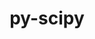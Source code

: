 ---
title: "py-scipy"
layout: cache
categories: [package, develop-2024-08-04]
meta: {"versions": ["1.11.4", "1.12.0", "1.14.0"], "compilers": ["apple-clang@=15.0.0", "gcc@=11.1.0", "gcc@=11.4.0", "gcc@=12.3.0", "gcc@=9.4.0", "oneapi@=2024.2.0"], "oss": ["ubuntu20.04", "ubuntu22.04", "ventura"], "platforms": ["darwin", "linux"], "targets": ["aarch64", "neoverse_v1", "neoverse_v2", "ppc64le", "x86_64_v3"], "stacks": ["data-vis-sdk", "e4s-neoverse-v2", "e4s-neoverse_v1", "e4s-oneapi", "e4s-power", "ml-darwin-aarch64-mps", "ml-linux-x86_64-cpu", "ml-linux-x86_64-cuda", "ml-linux-x86_64-rocm", "root", "tutorial"], "num_specs": 34, "num_specs_by_stack": {"root": 34, "ml-darwin-aarch64-mps": 5, "e4s-power": 4, "data-vis-sdk": 1, "e4s-neoverse_v1": 4, "e4s-neoverse-v2": 3, "ml-linux-x86_64-cuda": 8, "ml-linux-x86_64-cpu": 8, "ml-linux-x86_64-rocm": 3, "tutorial": 1, "e4s-oneapi": 3}}
spec_details: [{"hash": "zxv4pmthxe5ugv3x7zhrcwmqt3paypbx", "compiler": "apple-clang@=15.0.0", "versions": ["1.14.0"], "os": "ventura", "platform": "darwin", "target": "aarch64", "variants": ["build_system=python_pip"], "stacks": ["root", "ml-darwin-aarch64-mps"], "size": "-", "tarball": "https://binaries.spack.io/develop-2024-08-04/build_cache/darwin-ventura-aarch64/apple-clang-15.0.0/py-scipy-1.14.0/darwin-ventura-aarch64-apple-clang-15.0.0-py-scipy-1.14.0-zxv4pmthxe5ugv3x7zhrcwmqt3paypbx.spack"}, {"hash": "2rsgbb6hu4hzxy2q5mrmtbto4iz3fgaa", "compiler": "apple-clang@=15.0.0", "versions": ["1.14.0"], "os": "ventura", "platform": "darwin", "target": "aarch64", "variants": ["build_system=python_pip"], "stacks": ["root", "ml-darwin-aarch64-mps"], "size": "-", "tarball": "https://binaries.spack.io/develop-2024-08-04/build_cache/darwin-ventura-aarch64/apple-clang-15.0.0/py-scipy-1.14.0/darwin-ventura-aarch64-apple-clang-15.0.0-py-scipy-1.14.0-2rsgbb6hu4hzxy2q5mrmtbto4iz3fgaa.spack"}, {"hash": "5qf2w4rxjnah6noy64f3ukncgupifapi", "compiler": "apple-clang@=15.0.0", "versions": ["1.12.0"], "os": "ventura", "platform": "darwin", "target": "aarch64", "variants": ["build_system=python_pip"], "stacks": ["root", "ml-darwin-aarch64-mps"], "size": "-", "tarball": "https://binaries.spack.io/develop-2024-08-04/build_cache/darwin-ventura-aarch64/apple-clang-15.0.0/py-scipy-1.12.0/darwin-ventura-aarch64-apple-clang-15.0.0-py-scipy-1.12.0-5qf2w4rxjnah6noy64f3ukncgupifapi.spack"}, {"hash": "lo7ebtevb6dkm6ylfuuzadip27cspocc", "compiler": "apple-clang@=15.0.0", "versions": ["1.14.0"], "os": "ventura", "platform": "darwin", "target": "aarch64", "variants": ["build_system=python_pip"], "stacks": ["root", "ml-darwin-aarch64-mps"], "size": "-", "tarball": "https://binaries.spack.io/develop-2024-08-04/build_cache/darwin-ventura-aarch64/apple-clang-15.0.0/py-scipy-1.14.0/darwin-ventura-aarch64-apple-clang-15.0.0-py-scipy-1.14.0-lo7ebtevb6dkm6ylfuuzadip27cspocc.spack"}, {"hash": "twde4sdidsycm37zpms4q3qtcvl6alam", "compiler": "apple-clang@=15.0.0", "versions": ["1.14.0"], "os": "ventura", "platform": "darwin", "target": "aarch64", "variants": ["build_system=python_pip"], "stacks": ["root", "ml-darwin-aarch64-mps"], "size": "-", "tarball": "https://binaries.spack.io/develop-2024-08-04/build_cache/darwin-ventura-aarch64/apple-clang-15.0.0/py-scipy-1.14.0/darwin-ventura-aarch64-apple-clang-15.0.0-py-scipy-1.14.0-twde4sdidsycm37zpms4q3qtcvl6alam.spack"}, {"hash": "gq4b4ax3htmgzjp5lcag3z6il3gf7tgi", "compiler": "gcc@=9.4.0", "versions": ["1.14.0"], "os": "ubuntu20.04", "platform": "linux", "target": "ppc64le", "variants": ["build_system=python_pip"], "stacks": ["root", "e4s-power"], "size": "-", "tarball": "https://binaries.spack.io/develop-2024-08-04/build_cache/linux-ubuntu20.04-ppc64le/gcc-9.4.0/py-scipy-1.14.0/linux-ubuntu20.04-ppc64le-gcc-9.4.0-py-scipy-1.14.0-gq4b4ax3htmgzjp5lcag3z6il3gf7tgi.spack"}, {"hash": "2ci7b72vqkjj46exls3pok4vomdz736f", "compiler": "gcc@=9.4.0", "versions": ["1.14.0"], "os": "ubuntu20.04", "platform": "linux", "target": "ppc64le", "variants": ["build_system=python_pip"], "stacks": ["root", "e4s-power"], "size": "-", "tarball": "https://binaries.spack.io/develop-2024-08-04/build_cache/linux-ubuntu20.04-ppc64le/gcc-9.4.0/py-scipy-1.14.0/linux-ubuntu20.04-ppc64le-gcc-9.4.0-py-scipy-1.14.0-2ci7b72vqkjj46exls3pok4vomdz736f.spack"}, {"hash": "ic6smg5rcxy64ycml6db2w5l24j6b3ko", "compiler": "gcc@=9.4.0", "versions": ["1.14.0"], "os": "ubuntu20.04", "platform": "linux", "target": "ppc64le", "variants": ["build_system=python_pip"], "stacks": ["root", "e4s-power"], "size": "-", "tarball": "https://binaries.spack.io/develop-2024-08-04/build_cache/linux-ubuntu20.04-ppc64le/gcc-9.4.0/py-scipy-1.14.0/linux-ubuntu20.04-ppc64le-gcc-9.4.0-py-scipy-1.14.0-ic6smg5rcxy64ycml6db2w5l24j6b3ko.spack"}, {"hash": "mc57vbdn26nks35phiv3skydvajijaws", "compiler": "gcc@=9.4.0", "versions": ["1.14.0"], "os": "ubuntu20.04", "platform": "linux", "target": "ppc64le", "variants": ["build_system=python_pip"], "stacks": ["root", "e4s-power"], "size": "-", "tarball": "https://binaries.spack.io/develop-2024-08-04/build_cache/linux-ubuntu20.04-ppc64le/gcc-9.4.0/py-scipy-1.14.0/linux-ubuntu20.04-ppc64le-gcc-9.4.0-py-scipy-1.14.0-mc57vbdn26nks35phiv3skydvajijaws.spack"}, {"hash": "rmlfarizjx6ezhrfewyydzz7bb6y6toz", "compiler": "gcc@=11.1.0", "versions": ["1.14.0"], "os": "ubuntu20.04", "platform": "linux", "target": "x86_64_v3", "variants": ["build_system=python_pip"], "stacks": ["root", "data-vis-sdk"], "size": "-", "tarball": "https://binaries.spack.io/develop-2024-08-04/build_cache/linux-ubuntu20.04-x86_64_v3/gcc-11.1.0/py-scipy-1.14.0/linux-ubuntu20.04-x86_64_v3-gcc-11.1.0-py-scipy-1.14.0-rmlfarizjx6ezhrfewyydzz7bb6y6toz.spack"}, {"hash": "mjl5wuz37ydrnyu4jlouay7hmlywm5xd", "compiler": "gcc@=11.4.0", "versions": ["1.14.0"], "os": "ubuntu22.04", "platform": "linux", "target": "neoverse_v1", "variants": ["build_system=python_pip"], "stacks": ["root", "e4s-neoverse_v1"], "size": "-", "tarball": "https://binaries.spack.io/develop-2024-08-04/build_cache/linux-ubuntu22.04-neoverse_v1/gcc-11.4.0/py-scipy-1.14.0/linux-ubuntu22.04-neoverse_v1-gcc-11.4.0-py-scipy-1.14.0-mjl5wuz37ydrnyu4jlouay7hmlywm5xd.spack"}, {"hash": "u7vxxwyqwddcmbh5bxphh3stfduwzzwf", "compiler": "gcc@=11.4.0", "versions": ["1.14.0"], "os": "ubuntu22.04", "platform": "linux", "target": "neoverse_v1", "variants": ["build_system=python_pip"], "stacks": ["root", "e4s-neoverse_v1"], "size": "-", "tarball": "https://binaries.spack.io/develop-2024-08-04/build_cache/linux-ubuntu22.04-neoverse_v1/gcc-11.4.0/py-scipy-1.14.0/linux-ubuntu22.04-neoverse_v1-gcc-11.4.0-py-scipy-1.14.0-u7vxxwyqwddcmbh5bxphh3stfduwzzwf.spack"}, {"hash": "5y3zjg4eevsvuhlpratsqqr5c5uq5hwd", "compiler": "gcc@=11.4.0", "versions": ["1.14.0"], "os": "ubuntu22.04", "platform": "linux", "target": "neoverse_v1", "variants": ["build_system=python_pip"], "stacks": ["root", "e4s-neoverse_v1"], "size": "-", "tarball": "https://binaries.spack.io/develop-2024-08-04/build_cache/linux-ubuntu22.04-neoverse_v1/gcc-11.4.0/py-scipy-1.14.0/linux-ubuntu22.04-neoverse_v1-gcc-11.4.0-py-scipy-1.14.0-5y3zjg4eevsvuhlpratsqqr5c5uq5hwd.spack"}, {"hash": "7nouald27y3bkzjpfmtbynw3lhqknna7", "compiler": "gcc@=11.4.0", "versions": ["1.14.0"], "os": "ubuntu22.04", "platform": "linux", "target": "neoverse_v1", "variants": ["build_system=python_pip"], "stacks": ["root", "e4s-neoverse_v1"], "size": "-", "tarball": "https://binaries.spack.io/develop-2024-08-04/build_cache/linux-ubuntu22.04-neoverse_v1/gcc-11.4.0/py-scipy-1.14.0/linux-ubuntu22.04-neoverse_v1-gcc-11.4.0-py-scipy-1.14.0-7nouald27y3bkzjpfmtbynw3lhqknna7.spack"}, {"hash": "wi77cs7t7ow2rsktqmrtqy7yosw65w3w", "compiler": "gcc@=11.4.0", "versions": ["1.14.0"], "os": "ubuntu22.04", "platform": "linux", "target": "neoverse_v2", "variants": ["build_system=python_pip"], "stacks": ["root", "e4s-neoverse-v2"], "size": "-", "tarball": "https://binaries.spack.io/develop-2024-08-04/build_cache/linux-ubuntu22.04-neoverse_v2/gcc-11.4.0/py-scipy-1.14.0/linux-ubuntu22.04-neoverse_v2-gcc-11.4.0-py-scipy-1.14.0-wi77cs7t7ow2rsktqmrtqy7yosw65w3w.spack"}, {"hash": "7xf5pgf56ao6lu2fmyal3voafdaabnfp", "compiler": "gcc@=11.4.0", "versions": ["1.14.0"], "os": "ubuntu22.04", "platform": "linux", "target": "neoverse_v2", "variants": ["build_system=python_pip"], "stacks": ["root", "e4s-neoverse-v2"], "size": "-", "tarball": "https://binaries.spack.io/develop-2024-08-04/build_cache/linux-ubuntu22.04-neoverse_v2/gcc-11.4.0/py-scipy-1.14.0/linux-ubuntu22.04-neoverse_v2-gcc-11.4.0-py-scipy-1.14.0-7xf5pgf56ao6lu2fmyal3voafdaabnfp.spack"}, {"hash": "bld34pmbsij44wabtj3ds2fmea6xithz", "compiler": "gcc@=11.4.0", "versions": ["1.14.0"], "os": "ubuntu22.04", "platform": "linux", "target": "neoverse_v2", "variants": ["build_system=python_pip"], "stacks": ["root", "e4s-neoverse-v2"], "size": "-", "tarball": "https://binaries.spack.io/develop-2024-08-04/build_cache/linux-ubuntu22.04-neoverse_v2/gcc-11.4.0/py-scipy-1.14.0/linux-ubuntu22.04-neoverse_v2-gcc-11.4.0-py-scipy-1.14.0-bld34pmbsij44wabtj3ds2fmea6xithz.spack"}, {"hash": "2zgyrysydlfqszq3aqipqd24lhirmgql", "compiler": "gcc@=11.4.0", "versions": ["1.14.0"], "os": "ubuntu22.04", "platform": "linux", "target": "x86_64_v3", "variants": ["build_system=python_pip"], "stacks": ["root"], "size": "-", "tarball": "https://binaries.spack.io/develop-2024-08-04/build_cache/linux-ubuntu22.04-x86_64_v3/gcc-11.4.0/py-scipy-1.14.0/linux-ubuntu22.04-x86_64_v3-gcc-11.4.0-py-scipy-1.14.0-2zgyrysydlfqszq3aqipqd24lhirmgql.spack"}, {"hash": "o5lsr36qwj2jiwohtcjdmzqc2vjrmfel", "compiler": "gcc@=11.4.0", "versions": ["1.14.0"], "os": "ubuntu22.04", "platform": "linux", "target": "x86_64_v3", "variants": ["build_system=python_pip"], "stacks": ["root"], "size": "-", "tarball": "https://binaries.spack.io/develop-2024-08-04/build_cache/linux-ubuntu22.04-x86_64_v3/gcc-11.4.0/py-scipy-1.14.0/linux-ubuntu22.04-x86_64_v3-gcc-11.4.0-py-scipy-1.14.0-o5lsr36qwj2jiwohtcjdmzqc2vjrmfel.spack"}, {"hash": "e2lidrxehfzx3zwcuupm4hvwn57r26uh", "compiler": "gcc@=11.4.0", "versions": ["1.14.0"], "os": "ubuntu22.04", "platform": "linux", "target": "x86_64_v3", "variants": ["build_system=python_pip"], "stacks": ["root", "ml-linux-x86_64-cuda", "ml-linux-x86_64-cpu"], "size": "-", "tarball": "https://binaries.spack.io/develop-2024-08-04/build_cache/linux-ubuntu22.04-x86_64_v3/gcc-11.4.0/py-scipy-1.14.0/linux-ubuntu22.04-x86_64_v3-gcc-11.4.0-py-scipy-1.14.0-e2lidrxehfzx3zwcuupm4hvwn57r26uh.spack"}, {"hash": "a45p2fw7v7wuhhzawvvtrfptmzqne6ol", "compiler": "gcc@=11.4.0", "versions": ["1.14.0"], "os": "ubuntu22.04", "platform": "linux", "target": "x86_64_v3", "variants": ["build_system=python_pip"], "stacks": ["root"], "size": "-", "tarball": "https://binaries.spack.io/develop-2024-08-04/build_cache/linux-ubuntu22.04-x86_64_v3/gcc-11.4.0/py-scipy-1.14.0/linux-ubuntu22.04-x86_64_v3-gcc-11.4.0-py-scipy-1.14.0-a45p2fw7v7wuhhzawvvtrfptmzqne6ol.spack"}, {"hash": "xdtlrdvngrqeziwizp3eegmblkzizyga", "compiler": "gcc@=11.4.0", "versions": ["1.11.4"], "os": "ubuntu22.04", "platform": "linux", "target": "x86_64_v3", "variants": ["build_system=python_pip"], "stacks": ["root"], "size": "-", "tarball": "https://binaries.spack.io/develop-2024-08-04/build_cache/linux-ubuntu22.04-x86_64_v3/gcc-11.4.0/py-scipy-1.11.4/linux-ubuntu22.04-x86_64_v3-gcc-11.4.0-py-scipy-1.11.4-xdtlrdvngrqeziwizp3eegmblkzizyga.spack"}, {"hash": "skvygmddhjwi3w53ktavaab47cij3uc4", "compiler": "gcc@=11.4.0", "versions": ["1.14.0"], "os": "ubuntu22.04", "platform": "linux", "target": "x86_64_v3", "variants": ["build_system=python_pip"], "stacks": ["root", "ml-linux-x86_64-cuda", "ml-linux-x86_64-cpu"], "size": "-", "tarball": "https://binaries.spack.io/develop-2024-08-04/build_cache/linux-ubuntu22.04-x86_64_v3/gcc-11.4.0/py-scipy-1.14.0/linux-ubuntu22.04-x86_64_v3-gcc-11.4.0-py-scipy-1.14.0-skvygmddhjwi3w53ktavaab47cij3uc4.spack"}, {"hash": "cbm3pjcvvho34jjkfflfxmmbre7e5fo3", "compiler": "gcc@=11.4.0", "versions": ["1.14.0"], "os": "ubuntu22.04", "platform": "linux", "target": "x86_64_v3", "variants": ["build_system=python_pip"], "stacks": ["ml-linux-x86_64-rocm", "root", "ml-linux-x86_64-cuda", "ml-linux-x86_64-cpu"], "size": "-", "tarball": "https://binaries.spack.io/develop-2024-08-04/build_cache/linux-ubuntu22.04-x86_64_v3/gcc-11.4.0/py-scipy-1.14.0/linux-ubuntu22.04-x86_64_v3-gcc-11.4.0-py-scipy-1.14.0-cbm3pjcvvho34jjkfflfxmmbre7e5fo3.spack"}, {"hash": "jzdbyv7ju6ddzdorl46fb5rhggb63dl2", "compiler": "gcc@=11.4.0", "versions": ["1.14.0"], "os": "ubuntu22.04", "platform": "linux", "target": "x86_64_v3", "variants": ["build_system=python_pip"], "stacks": ["root", "ml-linux-x86_64-cuda", "ml-linux-x86_64-cpu"], "size": "-", "tarball": "https://binaries.spack.io/develop-2024-08-04/build_cache/linux-ubuntu22.04-x86_64_v3/gcc-11.4.0/py-scipy-1.14.0/linux-ubuntu22.04-x86_64_v3-gcc-11.4.0-py-scipy-1.14.0-jzdbyv7ju6ddzdorl46fb5rhggb63dl2.spack"}, {"hash": "p6mqsaw3jyygvsbkfcgx7zfd4nsmtch2", "compiler": "gcc@=11.4.0", "versions": ["1.14.0"], "os": "ubuntu22.04", "platform": "linux", "target": "x86_64_v3", "variants": ["build_system=python_pip"], "stacks": ["ml-linux-x86_64-rocm", "root", "ml-linux-x86_64-cuda", "ml-linux-x86_64-cpu"], "size": "-", "tarball": "https://binaries.spack.io/develop-2024-08-04/build_cache/linux-ubuntu22.04-x86_64_v3/gcc-11.4.0/py-scipy-1.14.0/linux-ubuntu22.04-x86_64_v3-gcc-11.4.0-py-scipy-1.14.0-p6mqsaw3jyygvsbkfcgx7zfd4nsmtch2.spack"}, {"hash": "k3vgnhzdphlxfddcnnzihprbs3nsfwqv", "compiler": "gcc@=11.4.0", "versions": ["1.14.0"], "os": "ubuntu22.04", "platform": "linux", "target": "x86_64_v3", "variants": ["build_system=python_pip"], "stacks": ["root", "ml-linux-x86_64-cuda", "ml-linux-x86_64-cpu"], "size": "-", "tarball": "https://binaries.spack.io/develop-2024-08-04/build_cache/linux-ubuntu22.04-x86_64_v3/gcc-11.4.0/py-scipy-1.14.0/linux-ubuntu22.04-x86_64_v3-gcc-11.4.0-py-scipy-1.14.0-k3vgnhzdphlxfddcnnzihprbs3nsfwqv.spack"}, {"hash": "gx4ku4rb52j6jn2dnnpoo4jwh36cbfh6", "compiler": "gcc@=11.4.0", "versions": ["1.12.0"], "os": "ubuntu22.04", "platform": "linux", "target": "x86_64_v3", "variants": ["build_system=python_pip"], "stacks": ["root", "ml-linux-x86_64-cuda", "ml-linux-x86_64-cpu"], "size": "-", "tarball": "https://binaries.spack.io/develop-2024-08-04/build_cache/linux-ubuntu22.04-x86_64_v3/gcc-11.4.0/py-scipy-1.12.0/linux-ubuntu22.04-x86_64_v3-gcc-11.4.0-py-scipy-1.12.0-gx4ku4rb52j6jn2dnnpoo4jwh36cbfh6.spack"}, {"hash": "soe6ocfkmqsvdzcua65th5x6mb6xekix", "compiler": "gcc@=11.4.0", "versions": ["1.14.0"], "os": "ubuntu22.04", "platform": "linux", "target": "x86_64_v3", "variants": ["build_system=python_pip"], "stacks": ["root"], "size": "-", "tarball": "https://binaries.spack.io/develop-2024-08-04/build_cache/linux-ubuntu22.04-x86_64_v3/gcc-11.4.0/py-scipy-1.14.0/linux-ubuntu22.04-x86_64_v3-gcc-11.4.0-py-scipy-1.14.0-soe6ocfkmqsvdzcua65th5x6mb6xekix.spack"}, {"hash": "awfyoxxr43wra3eqiltyrm3z2rmh6l7l", "compiler": "gcc@=11.4.0", "versions": ["1.14.0"], "os": "ubuntu22.04", "platform": "linux", "target": "x86_64_v3", "variants": ["build_system=python_pip"], "stacks": ["ml-linux-x86_64-rocm", "root", "ml-linux-x86_64-cuda", "ml-linux-x86_64-cpu"], "size": "-", "tarball": "https://binaries.spack.io/develop-2024-08-04/build_cache/linux-ubuntu22.04-x86_64_v3/gcc-11.4.0/py-scipy-1.14.0/linux-ubuntu22.04-x86_64_v3-gcc-11.4.0-py-scipy-1.14.0-awfyoxxr43wra3eqiltyrm3z2rmh6l7l.spack"}, {"hash": "lqb7dzb7bm5y4ai757zvzivzkgjmd56o", "compiler": "gcc@=12.3.0", "versions": ["1.14.0"], "os": "ubuntu22.04", "platform": "linux", "target": "x86_64_v3", "variants": ["build_system=python_pip"], "stacks": ["root", "tutorial"], "size": "-", "tarball": "https://binaries.spack.io/develop-2024-08-04/build_cache/linux-ubuntu22.04-x86_64_v3/gcc-12.3.0/py-scipy-1.14.0/linux-ubuntu22.04-x86_64_v3-gcc-12.3.0-py-scipy-1.14.0-lqb7dzb7bm5y4ai757zvzivzkgjmd56o.spack"}, {"hash": "j4m3hgbcp4cvg5ss7sge6v4p7rule7wo", "compiler": "oneapi@=2024.2.0", "versions": ["1.14.0"], "os": "ubuntu22.04", "platform": "linux", "target": "x86_64_v3", "variants": ["build_system=python_pip"], "stacks": ["e4s-oneapi", "root"], "size": "-", "tarball": "https://binaries.spack.io/develop-2024-08-04/build_cache/linux-ubuntu22.04-x86_64_v3/oneapi-2024.2.0/py-scipy-1.14.0/linux-ubuntu22.04-x86_64_v3-oneapi-2024.2.0-py-scipy-1.14.0-j4m3hgbcp4cvg5ss7sge6v4p7rule7wo.spack"}, {"hash": "u5dkna36wmxjy6i5tmehkjklo4nkldno", "compiler": "oneapi@=2024.2.0", "versions": ["1.14.0"], "os": "ubuntu22.04", "platform": "linux", "target": "x86_64_v3", "variants": ["build_system=python_pip"], "stacks": ["e4s-oneapi", "root"], "size": "-", "tarball": "https://binaries.spack.io/develop-2024-08-04/build_cache/linux-ubuntu22.04-x86_64_v3/oneapi-2024.2.0/py-scipy-1.14.0/linux-ubuntu22.04-x86_64_v3-oneapi-2024.2.0-py-scipy-1.14.0-u5dkna36wmxjy6i5tmehkjklo4nkldno.spack"}, {"hash": "3doo6tbgqano2csvg5hdrycb5oya2ilk", "compiler": "oneapi@=2024.2.0", "versions": ["1.14.0"], "os": "ubuntu22.04", "platform": "linux", "target": "x86_64_v3", "variants": ["build_system=python_pip"], "stacks": ["e4s-oneapi", "root"], "size": "-", "tarball": "https://binaries.spack.io/develop-2024-08-04/build_cache/linux-ubuntu22.04-x86_64_v3/oneapi-2024.2.0/py-scipy-1.14.0/linux-ubuntu22.04-x86_64_v3-oneapi-2024.2.0-py-scipy-1.14.0-3doo6tbgqano2csvg5hdrycb5oya2ilk.spack"}]
---